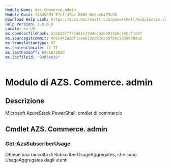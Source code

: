 ```yaml
---
Module Name: Azs.Commerce.Admin
Module Guid: f4849893-57ef-47dc-8089-8e2ae6473c8b
Download Help Link: https://docs.microsoft.com/powershell/module/azs.commerce.admin
Help Version: 1.0.0.0
Locale: en-US
ms.openlocfilehash: 532b267ff71561c33d4ec92eb01326c4ebcf1c0f
ms.sourcegitcommit: 4c61442a2df1cee633ce93cad9f6bc793803baa2
ms.translationtype: MT
ms.contentlocale: it-IT
ms.lasthandoff: 04/16/2020
ms.locfileid: "93864038"
---
```

# Modulo di AZS. Commerce. admin
## Descrizione
Microsoft AzureStack PowerShell: cmdlet di commercio

## Cmdlet AZS. Commerce. admin
### [Get-AzsSubscriberUsage](Get-AzsSubscriberUsage.md)
Ottiene una raccolta di SubscriberUsageAggregates, che sono UsageAggregates dagli utenti.

